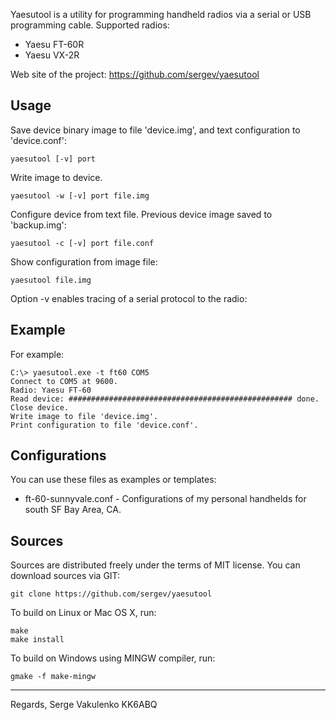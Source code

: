 
Yaesutool is a utility for programming handheld radios via a serial or USB
programming cable.  Supported radios:

 * Yaesu FT-60R
 * Yaesu VX-2R

Web site of the project: https://github.com/sergev/yaesutool


## Usage

Save device binary image to file 'device.img', and text configuration
to 'device.conf':

    yaesutool [-v] port

Write image to device.

    yaesutool -w [-v] port file.img

Configure device from text file.
Previous device image saved to 'backup.img':

    yaesutool -c [-v] port file.conf

Show configuration from image file:

    yaesutool file.img

Option -v enables tracing of a serial protocol to the radio:


## Example

For example:

    C:\> yaesutool.exe -t ft60 COM5
    Connect to COM5 at 9600.
    Radio: Yaesu FT-60
    Read device: ################################################## done.
    Close device.
    Write image to file 'device.img'.
    Print configuration to file 'device.conf'.

## Configurations

You can use these files as examples or templates:
 * ft-60-sunnyvale.conf  - Configurations of my personal handhelds
                           for south SF Bay Area, CA.


## Sources

Sources are distributed freely under the terms of MIT license.
You can download sources via GIT:

    git clone https://github.com/sergev/yaesutool


To build on Linux or Mac OS X, run:

    make
    make install


To build on Windows using MINGW compiler, run:

    gmake -f make-mingw

___
Regards,
Serge Vakulenko
KK6ABQ
